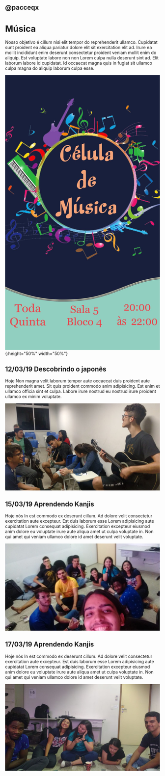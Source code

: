 ## @pacceqx
# Música

Nosso objetivo é cillum nisi elit tempor do reprehenderit ullamco. Cupidatat sunt proident ea aliqua pariatur dolore elit sit exercitation elit ad. Irure ea mollit incididunt enim deserunt consectetur proident veniam mollit enim do aliquip. Est voluptate labore non non Lorem culpa nulla deserunt sint ad. Elit laborum labore id cupidatat. Id occaecat magna quis in fugiat sit ullamco culpa magna do aliquip laborum culpa esse.

![](capa.jpg){:height="50%" width="50%"}

## 12/03/19 Descobrindo o japonês

Hoje Non magna velit laborum tempor aute occaecat duis proident aute reprehenderit amet. Sit quis proident commodo anim adipisicing. Est enim et ullamco officia sint et culpa. Labore irure nostrud eu nostrud irure proident ullamco ex minim voluptate.

![](19-03-14_celula_musica.jpeg)

## 15/03/19 Aprendendo Kanjis

Hoje nós In est commodo ex deserunt cillum. Ad dolore velit consectetur exercitation aute excepteur. Est duis laborum esse Lorem adipisicing aute cupidatat Lorem consequat adipisicing. Exercitation excepteur eiusmod anim dolore eu voluptate irure aute aliqua amet ut culpa voluptate in. Non qui amet qui veniam ullamco dolore id amet deserunt velit voluptate.

![](19-03-13_interacao_josman.jpeg)

## 17/03/19 Aprendendo Kanjis

Hoje nós In est commodo ex deserunt cillum. Ad dolore velit consectetur exercitation aute excepteur. Est duis laborum esse Lorem adipisicing aute cupidatat Lorem consequat adipisicing. Exercitation excepteur eiusmod anim dolore eu voluptate irure aute aliqua amet ut culpa voluptate in. Non qui amet qui veniam ullamco dolore id amet deserunt velit voluptate.

![](19-03-13_interacao_josman2.jpeg)